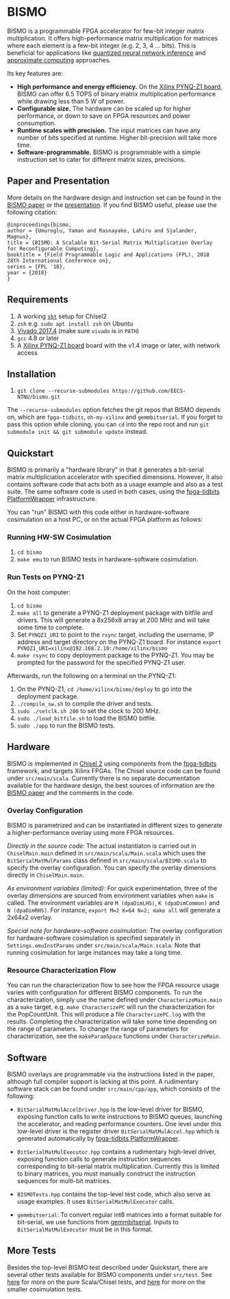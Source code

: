 # BISMO

BISMO is a programmable FPGA accelerator for few-bit integer matrix multiplication.
It offers high-performance matrix multiplication for matrices where each
element is a few-bit integer (e.g. 2, 3, 4 ... bits).
This is beneficial for applications like
[quantized neural network inference](https://arxiv.org/abs/1709.04060)
and
[approximate computing](https://en.wikipedia.org/wiki/Approximate_computing)
approaches.


Its key features are:
* **High performance and energy efficiency.** On the
  [Xilinx PYNQ-Z1 board](http://www.pynq.io/board.html), BISMO can
  offer 6.5 TOPS of binary matrix multiplication performance while drawing less
  than 5 W of power.
* **Configurable size.** The hardware can be scaled up for higher performance, or
  down to save on FPGA resources and power consumption.
* **Runtime scales with precision.** The input matrices can have any number of
  bits specified at runtime. Higher bit-precision will take more time.
* **Software-programmable.** BISMO is programmable with a simple instruction set to
  cater for different matrix sizes, precisions.

## Paper and Presentation
More details on the hardware design and instruction set can be found in the
[BISMO paper](https://arxiv.org/abs/1806.08862) or the [presentation](https://docs.google.com/presentation/d/1cMCzzgi8VESY2O9AJpcU78XG0YmY4yuFbQngI3-Fm10/edit?usp=sharing).
If you find BISMO useful, please use the following citation:
```
@inproceedings{bismo,
author = {Umuroglu, Yaman and Rasnayake, Lahiru and Sjalander, Magnus},
title = {BISMO: A Scalable Bit-Serial Matrix Multiplication Overlay for Reconfigurable Computing},
booktitle = {Field Programmable Logic and Applications (FPL), 2018 28th International Conference on},
series = {FPL '18},
year = {2018}
}
```

## Requirements
1. A working [`sbt`](https://www.scala-sbt.org/1.0/docs/Installing-sbt-on-Linux.html) setup for Chisel2
2. `zsh` e.g. `sudo apt install zsh` on Ubuntu
3. [Vivado 2017.4](https://www.xilinx.com/support/download.html) (make sure `vivado` is in `PATH`)
4. `gcc` 4.8 or later
4. A [Xilinx PYNQ-Z1 board](http://www.pynq.io/board.html) board with the v1.4 image or later, with network access

## Installation
1. `git clone --recurse-submodules https://github.com/EECS-NTNU/bismo.git`

The `--recurse-submodules` option fetches the git repos that BISMO depends on,
which are `fpga-tidbits`, `oh-my-xilinx` and `gemmbitserial`.
If you forget to pass this option while cloning, you can `cd` into the repo
root and run `git submodule init && git submodule update` instead.

## Quickstart

BISMO is primarily a "hardware library" in that it generates a bit-serial matrix
multipliciation accelerator with specified dimensions.
However, it also contains software code that acts both as a usage example and
also as a test suite.
The same software code is used in both cases, using the [fpga-tidbits
PlatformWrapper](https://github.com/maltanar/fpga-tidbits/wiki/platformwrapper)
infrastructure.

You can "run" BISMO with this code either in hardware-software cosimulation
on a host PC, or on the actual FPGA platform as follows:

### Running HW-SW Cosimulation
1. `cd bismo`
2. `make emu` to run BISMO tests in hardware-software cosimulation.

### Run Tests on PYNQ-Z1
On the host computer:
1. `cd bismo`
2. `make all` to generate a PYNQ-Z1 deployment package with bitfile and drivers.
This will generate a 8x256x8 array at 200 MHz and will take some time to complete.
3. Set `PYNQZ1_URI` to point to the `rsync` target, including the username, IP
address and target directory on the PYNQ-Z1 board.
For instance `export PYNQZ1_URI=xilinx@192.168.2.10:/home/xilinx/bismo`
4. `make rsync` to copy deployment package to the PYNQ-Z1. You may be prompted
for the password for the specified PYNQ-Z1 user.

Afterwards, run the following on a terminal on the PYNQ-Z1:
1. On the PYNQ-Z1, `cd /home/xilinx/bismo/deploy` to go into the deployment package.
2. `./compile_sw.sh` to compile the driver and tests.
3. `sudo ./setclk.sh 200` to set the clock to 200 MHz.
4. `sudo ./load_bitfile.sh` to load the BISMO bitfile.
5. `sudo ./app` to run the BISMO tests.

## Hardware
BISMO is implemented in [Chisel 2](https://chisel.eecs.berkeley.edu) using
components from the [fpga-tidbits](https://github.com/maltanar/fpga-tidbits/)
framework, and targets Xilinx FPGAs.
The Chisel source code can be found under `src/main/scala`.
Currently there is no separate documentation available for the hardware design,
the best sources of information are the [BISMO paper](https://arxiv.org/abs/1806.08862) 
and the comments in the code.

### Overlay Configuration
BISMO is parametrized and can be instantiated in different sizes to generate a
higher-performance overlay using more FPGA resources.

*Directly in the source code:* The actual instantiaton is carried out in
`ChiselMain.main` defined in `src/main/scala/Main.scala` which uses the
`BitSerialMatMulParams` class defined in `src/main/scala/BISMO.scala` to specify
the overlay configuration.
You can specify the overlay dimensions directly in `ChiselMain.main`.

*As environment variables (limited):* For quick experimentation, three of the
overlay dimensions are sourced from environment variables when `make` is called.
The environment variables are `M (dpaDimLHS)`, `K (dpaDimCommon)` and
`N (dpaDimRHS)`.
For instance, `export M=2 K=64 N=2; make all` will generate a 2x64x2 overlay.

*Special note for hardware-software cosimulation:* The overlay configuration for
hardware-software cosimulation is specified separately in
`Settings.emuInstParams` under `src/main/scala/Main.scala`.
Note that running cosimulation for large instances may take a long time.

### Resource Characterization Flow
You can run the characterization flow to see how the FPGA resource usage
varies with configuration for different BISMO components.
To run the characterization, simply use the name defined under
`CharacterizeMain.main` as a `make` target, e.g. `make CharacterizePC` will
run the characterization for the PopCountUnit.
This will produce a file `CharacterizePC.log` with the results.
Completing the characterization will take some time depending on the range of
parameters.
To change the range of parameters for characterization, see the
`makeParamSpace` functions under `CharacterizeMain`.

## Software

BISMO overlays are programmable via the instructions listed in the paper,
although full compiler support is lacking at this point.
A rudimentary software stack can be found under `src/main/cpp/app`, which
consists of the following:

* `BitSerialMatMulAccelDriver.hpp` is the low-level driver for BISMO, exposing
function calls to write instructions to BISMO queues, launching the accelerator,
and reading performance counters.
One level under this low-level driver is the register driver
`BitSerialMatMulAccel.hpp` which is generated automatically by
[fpga-tidbits
PlatformWrapper](https://github.com/maltanar/fpga-tidbits/wiki/platformwrapper).

* `BitSerialMatMulExecutor.hpp` contains a rudimentary high-level driver,
exposing function calls to generate instruction sequences corresponding to
bit-serial matrix multiplication. Currently this is limited to binary matrices,
you must manually construct the instruction sequences for multi-bit matrices.

* `BISMOTests.hpp` contains the top-level test code, which also serve as
usage examples. It uses `BitSerialMatMulExecutor` calls.

* `gemmbitserial`: To convert regular int8 matrices into a format suitable for
bit-serial, we use functions from
[gemmbitserial](https://github.com/maltanar/gemmbitserial).
Inputs to `BitSerialMatMulExecutor` must be in this format.


## More Tests
Besides the top-level BISMO test described under Quickstart, there are several
other tests available for BISMO components under `src/test`.
See [here](src/test/scala) for more on the pure Scala/Chisel tests, and
[here](src/test/cosim) for more on the smaller cosimulation tests.
